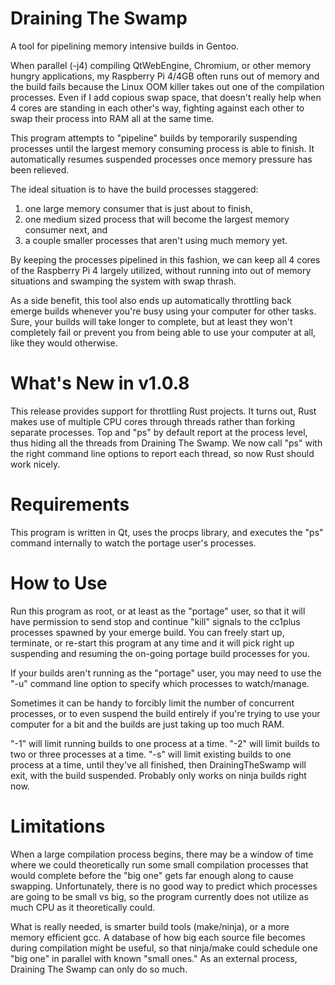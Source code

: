 # Draining The Swamp
A tool for pipelining memory intensive builds in Gentoo.

When parallel (-j4) compiling QtWebEngine, Chromium, or other memory hungry applications, my Raspberry Pi 4/4GB often runs out of memory and the build fails because the Linux OOM killer takes out one of the compilation processes. Even if I add copious swap space, that doesn't really help when 4 cores are standing in each other's way, fighting against each other to swap their process into RAM all at the same time.

This program attempts to "pipeline" builds by temporarily suspending processes until the largest memory consuming process is able to finish. It automatically resumes suspended processes once memory pressure has been relieved. 

The ideal situation is to have the build processes staggered:

1. one large memory consumer that is just about to finish, 
2. one medium sized process that will become the largest memory consumer next, and
3. a couple smaller processes that aren't using much memory yet.

By keeping the processes pipelined in this fashion, we can keep all 4 cores of the Raspberry Pi 4 largely utilized, without running into out of memory situations and swamping the system with swap thrash.

As a side benefit, this tool also ends up automatically throttling back emerge builds whenever you're busy using your computer for other tasks. Sure, your builds will take longer to complete, but at least they won't completely fail or prevent you from being able to use your computer at all, like they would otherwise.

What's New in v1.0.8
====================

This release provides support for throttling Rust projects. It turns out,
Rust makes use of multiple CPU cores through threads rather than forking
separate processes. Top and "ps" by default report at the process level, thus
hiding all the threads from Draining The Swamp. We now call "ps" with the
right command line options to report each thread, so now Rust should work
nicely. 

Requirements
============
This program is written in Qt, uses the procps library, and executes the "ps" command internally to watch the portage user's processes. 

How to Use
==========
Run this program as root, or at least as the "portage" user, so that it will have permission to send stop and continue "kill" signals to the cc1plus processes spawned by your emerge build. You can freely start up, terminate, or re-start this program at any time and it will pick right up suspending and resuming the on-going portage build processes for you. 

If your builds aren't running as the "portage" user, you may need to use
the "-u" command line option to specify which processes to watch/manage.

Sometimes it can be handy to forcibly limit the number of concurrent processes,
or to even suspend the build entirely if you're trying to use your computer
for a bit and the builds are just taking up too much RAM. 

"-1" will limit running builds to one process at a time.
"-2" will limit builds to two or three processes at a time.
"-s" will limit existing builds to one process at a time, until they've all
finished, then DrainingTheSwamp will exit, with the build suspended. Probably 
only works on ninja builds right now.

Limitations
===========
When a large compilation process begins, there may be a window of time where we could theoretically run some small compilation processes that would complete before the "big one" gets far enough along to cause swapping. Unfortunately, there is no good way to predict which processes are going to be small vs big, so the program currently does not utilize as much CPU as it theoretically could. 

What is really needed, is smarter build tools (make/ninja), or a more memory efficient gcc. A database of how big each source file becomes during compilation might be useful, so that ninja/make could schedule one "big one" in parallel with known "small ones." As an external process, Draining The Swamp can only do so much.
